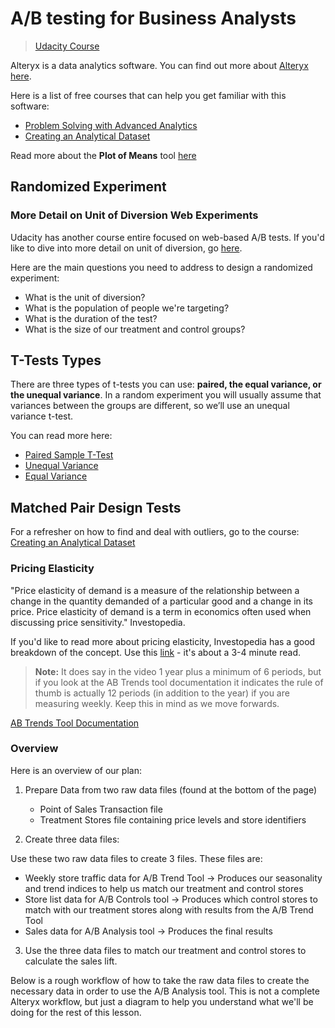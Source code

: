# A/B testing for Business Analysts 
> [Udacity Course](https://www.udacity.com/course/ab-testing--ud979)

Alteryx is a data analytics software. You can find out more about [Alteryx here](https://www.alteryx.com/).

Here is a list of free courses that can help you get familiar with this software:

- [Problem Solving with Advanced Analytics](https://www.udacity.com/course/problem-solving-with-advanced-analytics--ud976)
- [Creating an Analytical Dataset](https://www.udacity.com/course/creating-an-analytical-dataset--ud977)

Read more about the **Plot of Means** tool [here](https://help.alteryx.com/2018.3/Plot_of_Means.htm)

## Randomized Experiment

### More Detail on Unit of Diversion Web Experiments
Udacity has another course entire focused on web-based A/B tests. If you'd like to dive into more detail on unit of diversion, go [here](https://classroom.udacity.com/courses/ud257/lessons/4001558669/concepts/39700990000923).

Here are the main questions you need to address to design a randomized experiment:
- What is the unit of diversion?
- What is the population of people we're targeting?
- What is the duration of the test?
- What is the size of our treatment and control groups?

## T-Tests Types
There are three types of t-tests you can use: **paired, the equal variance, or the unequal variance**. In a random experiment you will usually assume that variances between the groups are different, so we’ll use an unequal variance t-test. 

You can read more here:
- [Paired Sample T-Test](https://www.statisticssolutions.com/manova-analysis-paired-sample-t-test/)
- [Unequal Variance](http://www.real-statistics.com/students-t-distribution/two-sample-t-test-uequal-variances/)
- [Equal Variance](http://www.real-statistics.com/students-t-distribution/two-sample-t-test-equal-variances/)

## Matched Pair Design Tests

For a refresher on how to find and deal with outliers, go to the course: [Creating an Analytical Dataset](https://classroom.udacity.com/courses/ud977/lessons/56630bff-890b-4f55-ab05-26c65eafc4f0/concepts/a252a8ec-5e9c-4b55-8285-e0743d64e1b5#)

### Pricing Elasticity

"Price elasticity of demand is a measure of the relationship between a change in the quantity demanded of a particular good and a change in its price. Price elasticity of demand is a term in economics often used when discussing price sensitivity." Investopedia.

If you'd like to read more about pricing elasticity, Investopedia has a good breakdown of the concept. Use this [link](https://www.investopedia.com/terms/p/priceelasticity.asp#ixzz4KDgCH9a0) - it's about a 3-4 minute read.

> **Note:** It does say in the video 1 year plus a minimum of 6 periods, but if you look at the AB Trends tool documentation it indicates the rule of thumb is actually 12 periods (in addition to the year) if you are measuring weekly. Keep this in mind as we move forwards.

[AB Trends Tool Documentation](https://help.alteryx.com/2018.3/AB_Trend.htm)

### Overview

Here is an overview of our plan:

1. Prepare Data from two raw data files (found at the bottom of the page)
    - Point of Sales Transaction file
    - Treatment Stores file containing price levels and store identifiers

2. Create three data files:

Use these two raw data files to create 3 files. These files are:

   - Weekly store traffic data for A/B Trend Tool -> Produces our seasonality and trend indices to help us match our treatment and control stores
   - Store list data for A/B Controls tool -> Produces which control stores to match with our treatment stores along with results from the A/B Trend Tool
   - Sales data for A/B Analysis tool -> Produces the final results
  
3. Use the three data files to match our treatment and control stores to calculate the sales lift.

Below is a rough workflow of how to take the raw data files to create the necessary data in order to use the A/B Analysis tool. This is not a complete Alteryx workflow, but just a diagram to help you understand what we'll be doing for the rest of this lesson.

